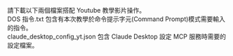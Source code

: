 請下載以下兩個檔案搭配 Youtube 教學影片操作。<br>
DOS 指令.txt 包含有本次教學於命令提示字元(Command Prompt)模式需要輸入的指令。<br>
claude_desktop_config_yt.json 包含 Claude Desktop 設定 MCP 服務時需要的設定檔案。
